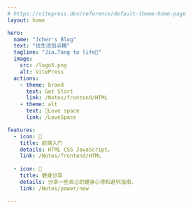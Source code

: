 ```yaml
---
# https://vitepress.dev/reference/default-theme-home-page
layout: home

hero:
  name: "Jcher's Blog"
  text: "给生活加点糖"
  tagline: "Jia.Tang to life🍭"
  image:
    src: /logo5.png
    alt: VitePress
  actions:
    - theme: brand
      text: Get Start
      link: /Notes/frontend/HTML
    - theme: alt
      text: 💞Love space
      link: /LoveSpace

features:
  - icon: 📝
    title: 前端入门
    details: HTML CSS JavaScript。
    link: /Notes/frontend/HTML
    
  - icon: 💪
    title: 健身分享
    details: 分享一些自己的健身心得和避坑指南.
    link: /Notes/power/new

---
```

